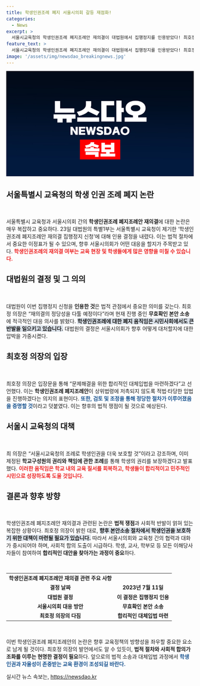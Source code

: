 ```yaml
---
title: 학생인권조례 폐지 서울시의회 갈등 재점화!
categories:
  - News
excerpt: >
  서울시교육청의 학생인권조례 폐지조례안 재의결이 대법원에서 집행정지를 인용받았다! 최호정 의장은 정당성을 주장하며 학생인권 보호의 새로운 대안을 모색하겠다고 밝혔다. 교육의 질서 회복을 위한 그의 발걸음이 궁금하다!
feature_text: >
  서울시교육청의 학생인권조례 폐지조례안 재의결이 대법원에서 집행정지를 인용받았다! 최호정 의장은 정당성을 주장하며 학생인권 보호의 새로운 대안을 모색하겠다고 밝혔다. 교육의 질서 회복을 위한 그의 발걸음이 궁금하다!
image: '/assets/img/newsdao_breakingnews.jpg'
---
```


<p><img src="/assets/img/newsdao_breakingnews.jpg" alt="flaretime 속보" /></p>

<h2 data-ke-size="size26">서울특별시 교육청의 학생 인권 조례 폐지 논란</h2>

<p data-ke-size="size16">&nbsp;</p>

<p>서울특별시 교육청과 서울시의회 간의 <b>학생인권조례 폐지조례안 재의결</b>에 대한 논란은 매우 복잡하고 중요하다. 23일 대법원의 특별1부는 서울특별시 교육청이 제기한 ‘학생인권조례 폐지조례안 재의결 집행정지 신청’에 대해 인용 결정을 내렸다. 이는 법적 절차에서 중요한 이정표가 될 수 있으며, 향후 서울시의회가 어떤 대응을 할지가 주목받고 있다. <b><span style="color: #ee2323;">학생인권조례의 재의결 여부는 교육 현장 및 학생들에게 많은 영향을 미칠 수 있습니다.</span></b> </p>

<h2 data-ke-size="size26">대법원의 결정 및 그 의의</h2>

<p data-ke-size="size16">&nbsp;</p>

<p>대법원이 이번 집행정지 신청을 <b>인용한 것</b>은 법적 관점에서 중요한 의미를 갖는다. 최호정 의장은 “재의결의 정당성을 다툴 예정이다”라며 현재 진행 중인 <b>무효확인 본안 소송</b>에 적극적인 대응 의사를 밝혔다. <b><span style="background-color: #21538527;">학생인권조례에 대한 폐지 움직임은 시민사회에서도 큰 반발을 일으키고 있습니다.</span></b> 대법원의 결정은 서울시의회가 향후 어떻게 대처할지에 대한 압박을 가중시켰다.</p>

<h2 data-ke-size="size26">최호정 의장의 입장</h2>

<p data-ke-size="size16">&nbsp;</p>

<p>최호정 의장은 입장문을 통해 “문제해결을 위한 합리적인 대체입법을 마련하겠다”고 선언했다. 이는 <b>학생인권조례 폐지조례안</b>이 상위법령에 저촉되지 않도록 적법·타당한 입법을 진행하겠다는 의지의 표현이다. <b><span style="color: #1a5490;">또한, 검토 및 조정을 통해 정당한 절차가 이루어졌음을 증명할 것</span></b>이라고 덧붙였다. 이는 향후의 법적 쟁점이 될 것으로 예상된다.</p>

<h2 data-ke-size="size26">서울시 교육청의 대책</h2>

<p data-ke-size="size16">&nbsp;</p>

<p>최 의장은 “서울시교육청의 조례로 학생인권을 더욱 보호할 것”이라고 강조하며, 이미 제정된 <b>학교구성원의 권리와 책임에 관한 조례</b>를 통해 학생의 권리를 보장하겠다고 발표했다. <b><span style="color: #ee2323;">이러한 움직임은 학교 내의 교육 질서를 회복하고, 학생들이 합리적이고 민주적인 시민으로 성장하도록 도울 것입니다.</span></b> </p>

<h2 data-ke-size="size26">결론과 향후 방향</h2>

<p data-ke-size="size16">&nbsp;</p>

<p>학생인권조례 폐지조례안 재의결과 관련된 논란은 <b>법적 쟁점</b>과 사회적 반발이 얽혀 있는 복잡한 상황이다. 최호정 의장이 밝힌 대로, <b><span style="background-color: #21538527;">향후 본안소송 절차에서 학생인권을 보호하기 위한 대책이 마련될 필요가 있습니다.</span></b> 따라서 서울시의회와 교육청 간의 협력과 대화가 중시되어야 하며, 사회적 합의 도출이 시급하다. 학생, 교사, 학부모 등 모든 이해당사자들이 참여하여 <b>합리적인 대안을 찾아가는 과정이 중요</b>하다.</p>

<p data-ke-size="size16">&nbsp;</p>

<table style="width: 100%;">
    <tr>
        <td style="text-align: center; height: 17px;"><b>학생인권조례 폐지조례안 재의결 관련 주요 사항</b></td>
    </tr>
    <tr>
        <td style="text-align: center; height: 17px;"><b>결정 날짜</b></td>
        <td style="text-align: center; height: 17px;"><b>2023년 7월 11일</b></td>
    </tr>
    <tr>
        <td style="text-align: center; height: 17px;"><b>대법원 결정</b></td>
        <td style="text-align: center; height: 17px;"><b>이 결정은 집행정지 인용</b></td>
    </tr>
    <tr>
        <td style="text-align: center; height: 17px;"><b>서울시의회 대응 방안</b></td>
        <td style="text-align: center; height: 17px;"><b>무효확인 본안 소송</b></td>
    </tr>
    <tr>
        <td style="text-align: center; height: 17px;"><b>최호정 의장의 다짐</b></td>
        <td style="text-align: center; height: 17px;"><b>합리적인 대체입법 마련</b></td>
    </tr>
</table>

<p data-ke-size="size16">&nbsp;</p>

<p>이번 학생인권조례 폐지조례안의 논란은 향후 교육정책의 방향성을 좌우할 중요한 요소로 남게 될 것이다. 최호정 의장의 발언에서도 알 수 있듯이, <b>법적 절차와 사회적 합의가 조화를 이루는 현명한 결정이 필요</b>하다. 앞으로의 법적 소송과 대체입법 과정에서 <b><span style="color: #1a5490;">학생인권과 자율성이 존중받는 교육 환경이 조성되길 바란다.</span></b></p>
실시간 뉴스 속보는, <a href="https://newsdao.kr" rel="dofollow">https://newsdao.kr</a>


